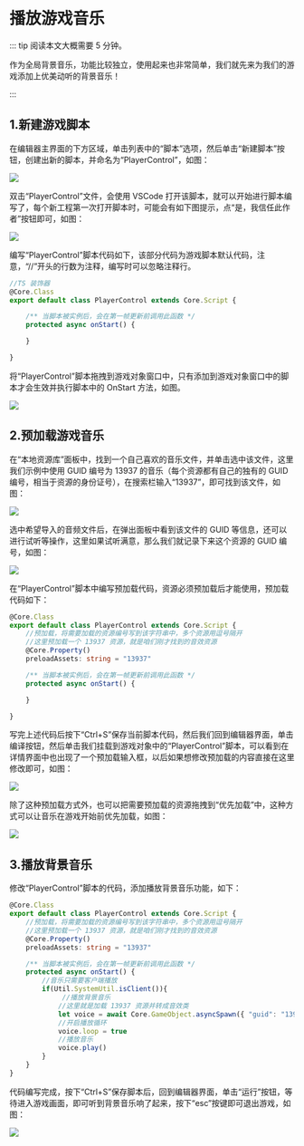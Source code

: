 # 播放游戏音乐

::: tip 阅读本文大概需要 5 分钟。

作为全局背景音乐，功能比较独立，使用起来也非常简单，我们就先来为我们的游戏添加上优美动听的背景音乐！

:::

## 1.新建游戏脚本

在编辑器主界面的下方区域，单击列表中的“脚本”选项，然后单击“新建脚本”按钮，创建出新的脚本，并命名为“PlayerControl”，如图：

![](https://wstatic-a1.233leyuan.com/productdocs/static/boxcnpGlSkVV5wcFzyxPaqBj7ag.png)

双击“PlayerControl”文件，会使用 VSCode 打开该脚本，就可以开始进行脚本编写了，每个新工程第一次打开脚本时，可能会有如下图提示，点“是，我信任此作者”按钮即可，如图：

![](https://wstatic-a1.233leyuan.com/productdocs/static/boxcn32N3VY4o4R25d0ZgndGAjd.png)

编写“PlayerControl”脚本代码如下，该部分代码为游戏脚本默认代码，注意，“//”开头的行数为注释，编写时可以忽略注释行。

```ts
//TS 装饰器
@Core.Class
export default class PlayerControl extends Core.Script {

    /** 当脚本被实例后，会在第一帧更新前调用此函数 */
    protected async onStart() {

    }

}
```

将“PlayerControl”脚本拖拽到游戏对象窗口中，只有添加到游戏对象窗口中的脚本才会生效并执行脚本中的 OnStart 方法，如图。

![](https://wstatic-a1.233leyuan.com/productdocs/static/boxcnSlinogvEzZU2I4F57bBVCe.png)

## 2.预加载游戏音乐

在“本地资源库”面板中，找到一个自己喜欢的音乐文件，并单击选中该文件，这里我们示例中使用 GUID 编号为 13937 的音乐（每个资源都有自己的独有的 GUID 编号，相当于资源的身份证号），在搜索栏输入“13937”，即可找到该文件，如图：

![](https://wstatic-a1.233leyuan.com/productdocs/static/boxcnFmVg3E8MUgI0SKMV09GWGd.png)

选中希望导入的音频文件后，在弹出面板中看到该文件的 GUID 等信息，还可以进行试听等操作，这里如果试听满意，那么我们就记录下来这个资源的 GUID 编号，如图：

![](https://wstatic-a1.233leyuan.com/productdocs/static/boxcnV2CatlHcxRuUz5F4vMZxbh.png)

在“PlayerControl”脚本中编写预加载代码，资源必须预加载后才能使用，预加载代码如下：

```ts
@Core.Class
export default class PlayerControl extends Core.Script {
    //预加载，将需要加载的资源编号写到该字符串中，多个资源用逗号隔开
    //这里预加载一个 13937 资源，就是咱们刚才找到的音效资源
    @Core.Property()
    preloadAssets: string = "13937"

    /** 当脚本被实例后，会在第一帧更新前调用此函数 */
    protected async onStart() {

    }

}
```

写完上述代码后按下“Ctrl+S”保存当前脚本代码，然后我们回到编辑器界面，单击编译按钮，然后单击我们挂载到游戏对象中的“PlayerControl”脚本，可以看到在详情界面中也出现了一个预加载输入框，以后如果想修改预加载的内容直接在这里修改即可，如图：

![](https://wstatic-a1.233leyuan.com/productdocs/static/boxcnqHQ9OS2GaozRa2Gi0HcNyf.png)

除了这种预加载方式外，也可以把需要预加载的资源拖拽到“优先加载”中，这种方式可以让音乐在游戏开始前优先加载，如图：

![](https://wstatic-a1.233leyuan.com/productdocs/static/boxcnManTLKQOjDdkOomx23ffud.png)

## 3.播放背景音乐

修改“PlayerControl”脚本的代码，添加播放背景音乐功能，如下：

```ts
@Core.Class
export default class PlayerControl extends Core.Script {
    //预加载，将需要加载的资源编号写到该字符串中，多个资源用逗号隔开
    //这里预加载一个 13937 资源，就是咱们刚才找到的音效资源
    @Core.Property()
    preloadAssets: string = "13937"

    /** 当脚本被实例后，会在第一帧更新前调用此函数 */
    protected async onStart() {
        //音乐只需要客户端播放
        if(Util.SystemUtil.isClient()){
             //播放背景音乐
            //这里就是加载 13937 资源并转成音效类
            let voice = await Core.GameObject.asyncSpawn({ "guid": "13937" }) as Gameplay.Sound
            //开启播放循环
            voice.loop = true
            //播放音乐
            voice.play()
        }
    }
}
```

代码编写完成，按下“Ctrl+S”保存脚本后，回到编辑器界面，单击“运行”按钮，等待进入游戏画面，即可听到背景音乐响了起来，按下“esc”按键即可退出游戏，如图：

![](https://wstatic-a1.233leyuan.com/productdocs/static/boxcnEPwaCWzWosX5D1zkq0J3Mc.png)
